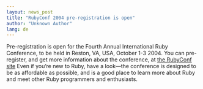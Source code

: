 ```yaml
---
layout: news_post
title: "RubyConf 2004 pre-registration is open"
author: "Unknown Author"
lang: de
---
```


Pre-registration is open for the Fourth Annual International Ruby
Conference, to be held in Reston, VA, USA, October 1-3 2004. You can
pre-register, and get more information about the conference, at [the
RubyConf site][1] Even if you’re new to Ruby, have a look—the conference
is designed to be as affordable as possible, and is a good place to
learn more about Ruby and meet other Ruby programmers and enthusiasts.



[1]: http://www.rubycentral.org/conference
